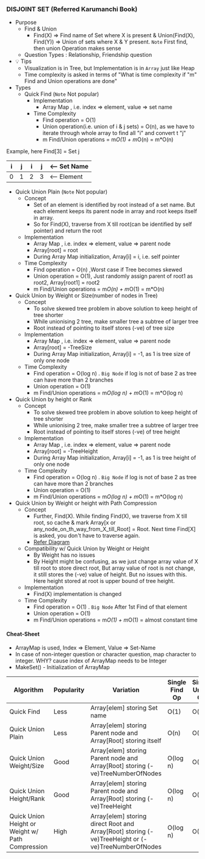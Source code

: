 ### DISJOINT SET (Referred Karumanchi Book)
- Purpose
  - Find & Union
    - Find(X) => Find name of Set where X is present & Union(Find(X), Find(Y)) => Union of sets where X & Y present. `Note` First find, then union Operation makes sense
  - Question Types : Relationship, Friendship question
- :bulb: Tips
  - Visualization is in Tree, but Implementation is in `Array` just like Heap
  - Time complexity is asked in terms of "What is time complexity if "m" Find and Union operations are done"
- Types
  - Quick Find (`Note` Not popular)
    - Implementation
      - Array Map , i.e. index => element, value => set name
    - Time Complexity
      - Find operation = O(1)
      - Union operation(i.e. union of i & j sets) = O(n), as we have to iterate through whole array to find all "i" and convert t "j"
      - m Find/Union operations = m*O(1) + m*O(n) = m*O(n)

Example, here Find[3] = Set j

| i | j | i | j | <-- Set Name |
|---|---|---|---|--------------|
| 0 | 1 | 2 | 3 | <-- Element  |
 
  - Quick Union Plain (`Note` Not popular)
     - Concept
       - Set of an element is identified by root instead of a set name. But each element keeps its parent node in array and root keeps itself in array.
       - So for Find(X), traverse from X till root(can be identified by self pointer) and return the root
     - Implementation
       - Array Map , i.e. index => element, value => parent node 
       - Array[root] = root
       - During Array Map initialization, Array[i] = i, i.e. self pointer
     - Time Complexity
       - Find operation = O(n) ,Worst case if Tree becomes skewed
       - Union operation = O(1), Just randomly assign parent of root1 as root2, Array[root1] = root2
       - m Find/Union operations = m*O(n) + m*O(1) = m*O(n)
  - Quick Union by Weight or Size(number of nodes in Tree)
    - Concept
      - To solve skewed tree problem in above solution to keep height of tree shorter
      - While unionising 2 tree, make smaller tree a subtree of larger tree
      - Root instead of pointing to itself stores (-ve) of tree size
    - Implementation
        - Array Map , i.e. index => element, value => parent node
        - Array[root] = -TreeSize
        - During Array Map initialization, Array[i] = -1, as 1 is tree size of only one node
    - Time Complexity
        - Find operation = O(log n) . `Big Node` if log is not of base 2 as tree can have more than 2 branches
        - Union operation = O(1)
        - m Find/Union operations = m*O(log n) + m*O(1) = m*O(log n)
  - Quick Union by height or Rank
    - Concept
      - To solve skewed tree problem in above solution to keep height of tree shorter
      - While unionising 2 tree, make smaller tree a subtree of larger tree
      - Root instead of pointing to itself stores (-ve) of tree height
    - Implementation
      - Array Map , i.e. index => element, value => parent node
      - Array[root] = -TreeHeight
      - During Array Map initialization, Array[i] = -1, as 1 is tree height of only one node
    - Time Complexity
      - Find operation = O(log n) . `Big Node` if log is not of base 2 as tree can have more than 2 branches
      - Union operation = O(1)
      - m Find/Union operations = m*O(log n) + m*O(1) = m*O(log n)
  - Quick Union by Weight or height with Path Compression
    - Concept
      - Further, Find(X). While finding Find(X), we traverse from X till root, so cache & mark Array[x or any_node_on_th_way_from_X_till_Root] = Root. Next time Find[X] is asked, you don't have to traverse again.
      - [Refer Diagram](./resources/disjointSet/PathCompression.PNG)
    - Compatibility w/ Quick Union by Weight or Height
      - By Weight has no issues
      - By Height might be confusing, as we just change array value of X till root to store direct root, But array value of root is not change, it still stores the (-ve) value of height. But no issues with this. Here height stored at root is upper bound of tree height.
    - Implementation
      - Find(X) implementation is changed
    - Time Complexity
      - Find operation = O(1) . `Big Node` After 1st Find of that element
      - Union operation = O(1)
      - m Find/Union operations = m*O(1) + m*O(1) = almost constant time

#### Cheat-Sheet 

- ArrayMap is used, Index => Element, Value => Set-Name
- In case of non-integer question or character question, map character to integer. WHY? cause index of ArrayMap needs to be Integer 
- MakeSet() - Initialization of ArrayMap

| Algorithm                                        | Popularity | Variation                                                                                         | Single Find Op | Single Union Op | "m" Find/Union Ops |
|--------------------------------------------------|------------|---------------------------------------------------------------------------------------------------|----------------|-----------------|--------------------|
| Quick Find                                       | Less       | Array[elem] storing Set name                                                                      | O(1)           | O(n)            | m*O(n)             |
| Quick Union Plain                                | Less       | Array[elem] storing Parent node and Array[Root] storing itself                                    | O(n)           | O(1)            | m*O(n)             |
| Quick Union Weight/Size                          | Good       | Array[elem] storing Parent node and Array[Root] storing (-ve)TreeNumberOfNodes                    | O(log n)       | O(1)            | m*O(log n)         |
| Quick Union Height/Rank                          | Good       | Array[elem] storing Parent node and Array[Root] storing (-ve)TreeHeight                           | O(log n)       | O(1)            | m*O(log n)         |
| Quick Union Height or Weight w/ Path Compression | High       | Array[elem] storing direct Root and Array[Root] storing (-ve)TreeHeight or (-ve)TreeNumberOfNodes | O(log n)       | O(1)            | m*O(log n)         |